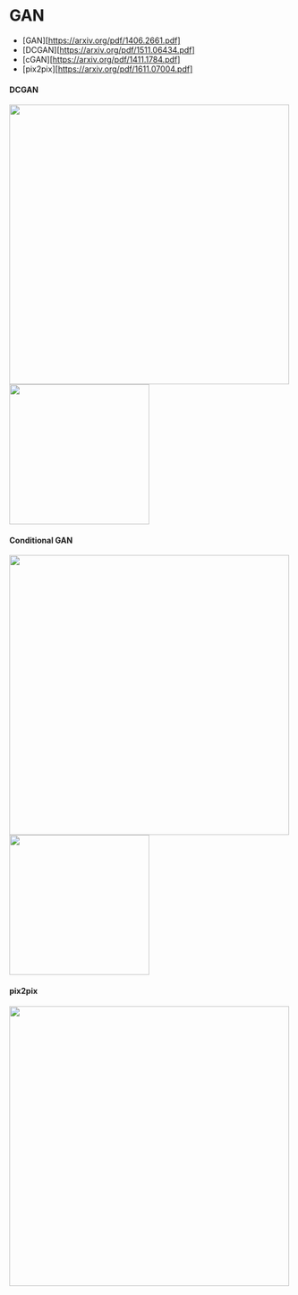 


# GAN

* [GAN][https://arxiv.org/pdf/1406.2661.pdf]
* [DCGAN][https://arxiv.org/pdf/1511.06434.pdf]
* [cGAN][https://arxiv.org/pdf/1411.1784.pdf]
* [pix2pix][https://arxiv.org/pdf/1611.07004.pdf]


#### DCGAN

<div>

<img width="500" src="https://github.com/JeongJiHeon/Torch/blob/master/DCGAN.png">
<img width="250" src="https://github.com/JeongJiHeon/Torch/blob/master/dcgan.gif">


</div>


#### Conditional GAN

<div>

<img width="500" src="https://github.com/JeongJiHeon/Torch/blob/master/cgan.png">
<img width="250" src="https://github.com/JeongJiHeon/Torch/blob/master/cgan.gif">


</div>


#### pix2pix

<div>

<img width="500" src="https://github.com/JeongJiHeon/Torch/blob/master/pix2pix.jpg">


</div>


